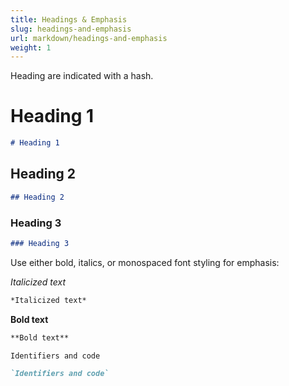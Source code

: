 ```yaml
---
title: Headings & Emphasis
slug: headings-and-emphasis
url: markdown/headings-and-emphasis
weight: 1
---
```


Heading are indicated with a hash.

# Heading 1

```md
# Heading 1
```

## Heading 2

```md
## Heading 2
```

### Heading 3
```md
### Heading 3
```

Use either bold, italics, or monospaced font styling for emphasis:

*Italicized text*
```md
*Italicized text*
```

**Bold text**
```md
**Bold text**
```

`Identifiers and code`
```md
`Identifiers and code`
```

